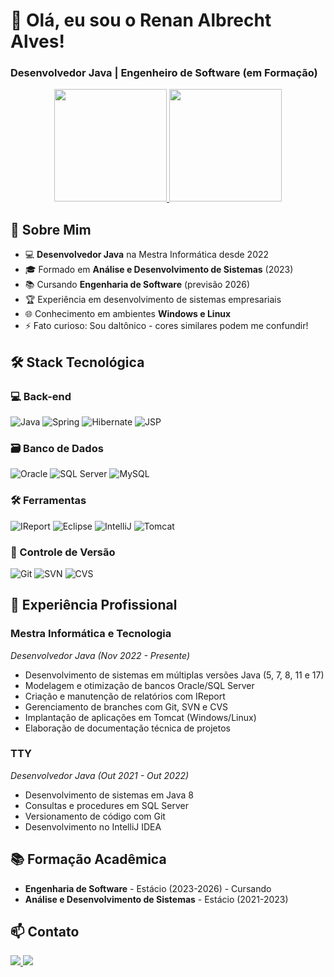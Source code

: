 # 👋 Olá, eu sou o Renan Albrecht Alves!

### Desenvolvedor Java | Engenheiro de Software (em Formação)

<div align="center">
  <a href="https://github.com/renan-a-alves">
    <img height="180em" src="https://github-readme-stats.vercel.app/api?username=renan-a-alves&show_icons=true&theme=dark&include_all_commits=true&count_private=true"/>
    <img height="180em" src="https://github-readme-stats.vercel.app/api/top-langs/?username=renan-a-alves&layout=compact&langs_count=8&theme=dark"/>
  </a>
</div>

## 🚀 Sobre Mim

- 💻 **Desenvolvedor Java** na Mestra Informática desde 2022
- 🎓 Formado em **Análise e Desenvolvimento de Sistemas** (2023)
- 📚 Cursando **Engenharia de Software** (previsão 2026)
- 🏆 Experiência em desenvolvimento de sistemas empresariais
- 🌐 Conhecimento em ambientes **Windows e Linux**
- ⚡ Fato curioso: Sou daltônico - cores similares podem me confundir!

## 🛠 Stack Tecnológica

### 💻 Back-end
![Java](https://img.shields.io/badge/Java-5%2C%207%2C%208%2C%2011%2C%2017-ED8B00?style=for-the-badge&logo=openjdk&logoColor=white)
![Spring](https://img.shields.io/badge/Spring-6DB33F?style=for-the-badge&logo=spring&logoColor=white)
![Hibernate](https://img.shields.io/badge/Hibernate-59666C?style=for-the-badge&logo=hibernate&logoColor=white)
![JSP](https://img.shields.io/badge/JSP-007396?style=for-the-badge&logo=java&logoColor=white)

### 🗃️ Banco de Dados
![Oracle](https://img.shields.io/badge/Oracle-F80000?style=for-the-badge&logo=oracle&logoColor=white)
![SQL Server](https://img.shields.io/badge/SQL_Server-CC2927?style=for-the-badge&logo=microsoft-sql-server&logoColor=white)
![MySQL](https://img.shields.io/badge/MySQL-4479A1?style=for-the-badge&logo=mysql&logoColor=white)

### 🛠️ Ferramentas
![IReport](https://img.shields.io/badge/IReport-38B2AC?style=for-the-badge&logo=jasperreports&logoColor=white)
![Eclipse](https://img.shields.io/badge/Eclipse-2C2255?style=for-the-badge&logo=eclipse&logoColor=white)
![IntelliJ](https://img.shields.io/badge/IntelliJ-000000?style=for-the-badge&logo=intellij-idea&logoColor=white)
![Tomcat](https://img.shields.io/badge/Tomcat-F8DC75?style=for-the-badge&logo=apache-tomcat&logoColor=black)

### 🔄 Controle de Versão
![Git](https://img.shields.io/badge/Git-F05032?style=for-the-badge&logo=git&logoColor=white)
![SVN](https://img.shields.io/badge/SVN-809CC9?style=for-the-badge&logo=subversion&logoColor=white)
![CVS](https://img.shields.io/badge/CVS-3E2C00?style=for-the-badge&logo=concurrent-versions-system&logoColor=white)

## 💼 Experiência Profissional

### **Mestra Informática e Tecnologia**  
*Desenvolvedor Java (Nov 2022 - Presente)*  
- Desenvolvimento de sistemas em múltiplas versões Java (5, 7, 8, 11 e 17)
- Modelagem e otimização de bancos Oracle/SQL Server
- Criação e manutenção de relatórios com IReport
- Gerenciamento de branches com Git, SVN e CVS
- Implantação de aplicações em Tomcat (Windows/Linux)
- Elaboração de documentação técnica de projetos

### **TTY**  
*Desenvolvedor Java (Out 2021 - Out 2022)*  
- Desenvolvimento de sistemas em Java 8
- Consultas e procedures em SQL Server
- Versionamento de código com Git
- Desenvolvimento no IntelliJ IDEA

## 📚 Formação Acadêmica

- **Engenharia de Software** - Estácio (2023-2026) - Cursando
- **Análise e Desenvolvimento de Sistemas** - Estácio (2021-2023)

## 📫 Contato

<div> 
  <a href="mailto:renanalves_555@hotmail.com">
    <img src="https://img.shields.io/badge/Hotmail-0078D4?style=for-the-badge&logo=microsoft-outlook&logoColor=white"/>
  </a>
  <a href="https://www.linkedin.com/in/renanza0/">
    <img src="https://img.shields.io/badge/LinkedIn-0077B5?style=for-the-badge&logo=linkedin&logoColor=white"/>
  </a>
</div>
